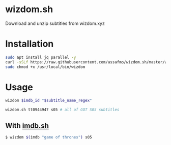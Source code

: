 # wizdom.sh
Download and unzip subtitles from wizdom.xyz

# Installation

```bash
sudo apt install jq parallel -y
curl -sSLf https://raw.githubusercontent.com/assafmo/wizdom.sh/master/wizdom.sh | sudo tee /usr/local/bin/wizdom > /dev/null
sudo chmod +x /usr/local/bin/wizdom
```

# Usage
```bash
wizdom $imdb_id "$subtitle_name_regex"
```
```bash
wizdom.sh tt0944947 s05 # all of GOT S05 subtitles
```
## With [imdb.sh](https://github.com/assafmo/imdb.sh)
```bash
$ wizdom $(imdb "game of thrones") s05
```
